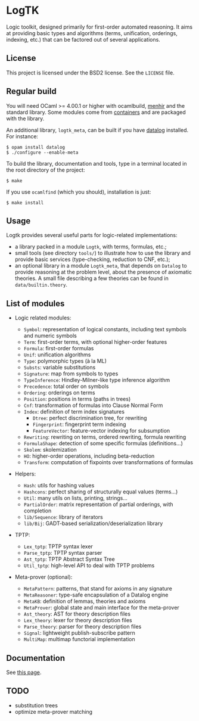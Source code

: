 # LogTK

Logic toolkit, designed primarily for first-order automated reasoning. It aims
at providing basic types and algorithms (terms, unification, orderings,
indexing, etc.) that can be factored out of several applications.

## License

This project is licensed under the BSD2 license. See the `LICENSE` file.

## Regular build

You will need OCaml >= 4.00.1 or higher with ocamlbuild,
[menhir](http://cristal.inria.fr/~fpottier/menhir/) and the standard
library. Some modules come from
[containers](https://github.com/c-cube/ocaml-containers/) and are packaged with
the library.

An additional library, `logtk_meta`, can be built if you have
[datalog](https://github.com/c-cube/datalog) installed. For instance:

    $ opam install datalog
    $ ./configure --enable-meta


To build the library, documentation and tools, type in a terminal located in
the root directory of the project:

    $ make

If you use `ocamlfind` (which you should), installation is just:

    $ make install

## Usage

Logtk provides several useful parts for logic-related implementations:

- a library packed in a module `Logtk`, with terms, formulas, etc.;
- small tools (see directory `tools/`) to illustrate how to use the library
    and provide basic services (type-checking, reduction to CNF, etc.);
- an optional library in a module `Logtk_meta`, that depends on `Datalog`
    to provide reasoning at the problem level, about the presence of axiomatic
    theories. A small file describing a few theories can be found in
    `data/builtin.theory`.

## List of modules

- Logic related modules:
    - `Symbol`: representation of logical constants, including text symbols
        and numeric symbols
    - `Term`: first-order terms, with optional higher-order features
    - `Formula`: first-order formulas
    - `Unif`: unification algorithms
    - `Type`: polymorphic types (à la ML)
    - `Substs`: variable substitutions
    - `Signature`: map from symbols to types
    - `TypeInference`: Hindley-Milner-like type inference algorithm
    - `Precedence`: total order on symbols
    - `Ordering`: orderings on terms
    - `Position`: positions in terms (paths in trees)
    - `Cnf`: transformation of formulas into Clause Normal Form
    - `Index`: definition of term index signatures
        - `Dtree`: perfect discrimination tree, for rewriting
        - `Fingerprint`: fingerprint term indexing
        - `FeatureVector`: feature-vector indexing for subsumption
    - `Rewriting`: rewriting on terms, ordered rewriting, formula rewriting
    - `FormulaShape`: detection of some specific formulas (definitions...)
    - `Skolem`: skolemization
    - `HO`: higher-order operations, including beta-reduction
    - `Transform`: computation of fixpoints over transformations of formulas

- Helpers:
    - `Hash`: utils for hashing values
    - `Hashcons`: perfect sharing of structurally equal values (terms...)
    - `Util`: many utils on lists, printing, strings...
    - `PartialOrder`: matrix representation of partial orderings, with completion
    - `lib/Sequence`: library of iterators
    - `lib/Bij`: GADT-based serialization/deserialization library

- TPTP:
    - `Lex_tptp`: TPTP syntax lexer
    - `Parse_tptp`: TPTP syntax parser
    - `Ast_tptp`: TPTP Abstract Syntax Tree
    - `Util_tptp`: high-level API to deal with TPTP problems

- Meta-prover (optional):
    - `MetaPattern`: patterns, that stand for axioms in any signature
    - `MetaReasoner`: type-safe encapsulation of a Datalog engine
    - `MetaKB`: definition of lemmas, theories and axioms
    - `MetaProver`: global state and main interface for the meta-prover
    - `Ast_theory`: AST for theory description files
    - `Lex_theory`: lexer for theory description files
    - `Parse_theory`: parser for theory description files
    - `Signal`: lightweight publish-subscribe pattern
    - `MultiMap`: multimap functorial implementation

## Documentation

See [this page](http://cedeela.fr/~simon/software/logtk/).

## TODO

- substitution trees
- optimize meta-prover matching
